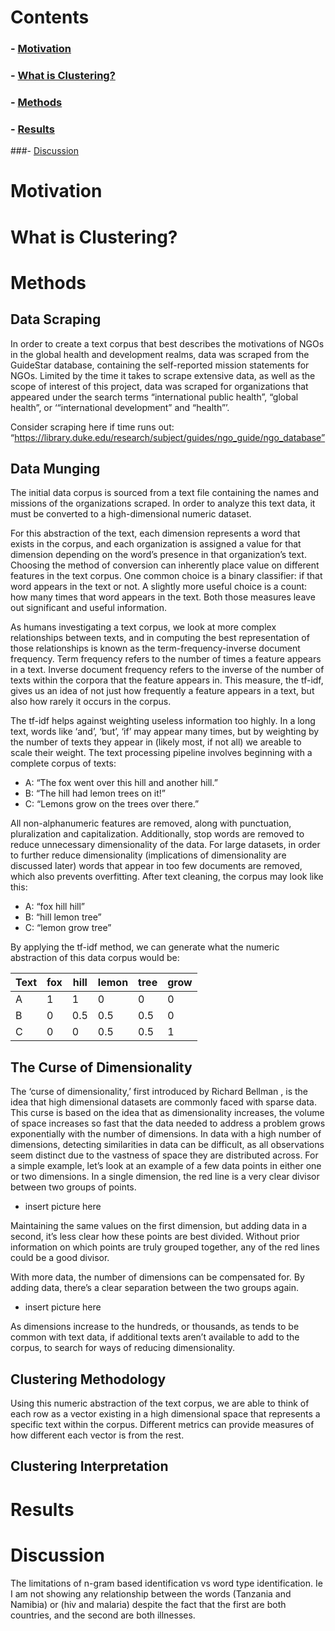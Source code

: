 ﻿# Contents

### - [Motivation](#motivation)

### - [What is Clustering?](#clustering)

### - [Methods](#methods)

### - [Results](#results)

###- [Discussion](#discussion)


# Motivation <a name="motivation"></a>

# What is Clustering? <a name="clustering"></a>

# Methods <a name="methods"></a>

## Data Scraping

In order to create a text corpus that best describes the motivations of NGOs in the global health and development realms, data was scraped from the GuideStar database, containing the self-reported mission statements for NGOs. 
Limited by the time it takes to scrape extensive data, as well as the scope of interest of this project, data was scraped for organizations that appeared under the search terms “international public health”, “global health”, or ‘“international development” and “health”’.

Consider scraping here if time runs out: “https://library.duke.edu/research/subject/guides/ngo_guide/ngo_database”

## Data Munging

The initial data corpus is sourced from a text file containing the names and missions of the organizations scraped. In order to analyze this text data, it must be converted to a high-dimensional numeric dataset. 

For this abstraction of the text, each dimension  represents a word that exists in the corpus, and each organization is assigned a value for that dimension depending on the word’s presence in that organization’s text. Choosing the method of conversion can inherently place value on different features in the text corpus. One common choice is a binary classifier: if that word appears in the text or not. A slightly more useful choice is a count: how many times that word appears in the text. Both those measures leave out significant and useful information. 

As humans investigating a text corpus, we look at more complex relationships between texts, and in computing the best representation of those relationships is known as the term-frequency-inverse document frequency. Term frequency refers to the number of times a feature appears in a text. Inverse document frequency refers to the inverse of the number of texts within the corpora that the feature appears in. This measure, the tf-idf, gives us an idea of not just how frequently a feature appears in a text, but also how rarely it occurs in the corpus. 

The tf-idf helps against weighting useless information too highly. In a long text, words like ‘and’, ‘but’, ‘if’ may appear many times, but by weighting by the number of texts they appear in (likely most, if not all) we areable to scale their weight. 
The text processing pipeline involves beginning with a complete corpus of texts:

- A: “The fox went over this hill and another hill.”
- B: “The hill had lemon trees on it!”
- C: “Lemons grow on the trees over there.”

All non-alphanumeric features are removed, along with punctuation, pluralization and capitalization. Additionally, stop words  are removed to reduce unnecessary dimensionality of the data. For large datasets, in order to further reduce dimensionality (implications of dimensionality are discussed later) words that appear in too few documents are removed, which also prevents overfitting. After text cleaning, the corpus may look like this:

- A: “fox hill hill”
- B: “hill lemon tree”
- C: “lemon grow tree”

By applying the tf-idf method, we can generate what the numeric abstraction of this data corpus would be:

|Text|fox|	hill|	lemon|	tree|	grow|
|----|---|---|---|---|---|
|A|1|1|0|0|0|
|B|0|0.5|0.5|0.5|0|
|C|0|0|0.5|0.5|1|


## The Curse of Dimensionality

The ‘curse of dimensionality,’ first introduced by Richard Bellman , is the idea that high dimensional datasets are commonly faced with sparse data. This curse is based on the idea that as dimensionality increases, the volume of space increases so fast that the data needed to address a problem grows exponentially with the number of dimensions. In data with a high number of dimensions, detecting similarities in data can be difficult, as all observations seem distinct due to the vastness of space they are distributed across.
For a simple example, let’s look at an example of a few data points in either one or two dimensions. In a single dimension, the red line is a very clear divisor between two groups of points. 
  
- insert picture here
  
Maintaining the same values on the first dimension, but adding data in a second, it’s less clear how these points are best divided. Without prior information on which points are truly grouped together, any of the red lines could be a good divisor. 
 
With more data, the number of dimensions can be compensated for. By adding data, there’s a clear separation between the two groups again. 

- insert picture here

As dimensions increase to the hundreds, or thousands, as tends to be common with text data, if additional texts aren’t available to add to the corpus, to search for ways of reducing dimensionality. 


## Clustering Methodology

Using this numeric abstraction of the text corpus, we are able to think of each row as a vector existing in a high dimensional space that represents a specific text within the corpus. Different metrics can provide measures of how different each vector is from the rest. 

## Clustering Interpretation

# Results <a name="results"></a>

# Discussion <a name="discussion"></a>

The limitations of n-gram based identification vs word type identification. Ie I am not showing any relationship between the words (Tanzania and Namibia) or (hiv and malaria) despite the fact that the first are both countries, and the second are both illnesses.
